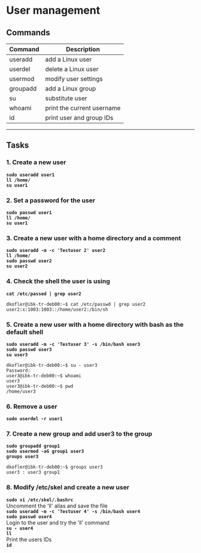 # User management
## Commands
| Command | Description |
| ---| --- |
| useradd | add a Linux user |
| userdel | delete a Linux user |
| usermod | modify user settings |
| groupadd | add a Linux group |
| su | substitute user |
| whoami | print the current username |
| id | print user and group IDs |
---


## Tasks
### 1. Create a new user
**`sudo useradd user1`**  
**`ll /home/`**  
**`su user1`**  

### 2. Set a password for the user
**`sudo passwd user1`**  
**`ll /home/`**  
**`su user1`**  

### 3. Create a new user with a home directory and a comment
**`sudo useradd -m -c 'Testuser 2' user2`**  
**`ll /home/`**  
**`sudo passwd user2`**  
**`su user2`**  

### 4. Check the shell the user is using
**`cat /etc/passed | grep user2`**  
```
dkofler@ibk-tr-deb00:~$ cat /etc/passwd | grep user2
user2:x:1003:1003::/home/user2:/bin/sh
```

### 5. Create a new user with a home directory with bash as the default shell
**`sudo useradd -m -c 'Testuser 3' -s /bin/bash user3`**  
**`sudo passwd user3`**  
**`su user3`**  
```
dkofler@ibk-tr-deb00:~$ su - user3
Password: 
user3@ibk-tr-deb00:~$ whoami
user3
user3@ibk-tr-deb00:~$ pwd
/home/user3
```

### 6. Remove a user
**`sudo userdel -r user1`**  

### 7. Create a new group and add user3 to the group
**`sudo groupadd group1`**  
**`sudo usermod -aG group1 user3`**  
**`groups user3`**  
```
dkofler@ibk-tr-deb00:~$ groups user3
user3 : user3 group1
```

### 8. Modify /etc/skel and create a new user
**`sudo vi /etc/skel/.bashrc`**  
Uncomment the 'll' alias and save the file  
**`sudo useradd -m -c 'Testuser 4' -s /bin/bash user4`**  
**`sudo passwd user4`**  
Login to the user and try the 'll' command   
**`su - user4`**  
**`ll`**  
Print the users IDs  
**`id`**  
